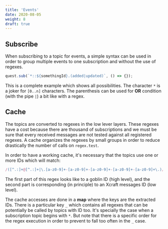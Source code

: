 ```yaml
---
title: 'Events'
date: 2020-08-05
weight: 8
draft: true
---
```


## Subscribe

When subscribing to a topic for events, a simple syntax can be used in order to
group multiple events to one subscription and without the use of regexes.

```js
quest.sub(`*::${somethingId}.(added|updated)`, () => {});
```

This is a complete example which shows all possibilities. The character `*` is a
joker for `[0..n]` characters. The parenthesis can be used for **OR** condition
(with the pipe `|`) a bit like with a regex.

## Cache

The topics are converted to regexes in the low lever layers. These regexes have
a cost because there are thousand of subscriptions and we must be sure that
every received messages are not tested against all registered regexes. A cache
organizes the regexes by small groups in order to reduce drastically the number
of calls on `regex.test`.

In order to have a working cache, it's necessary that the topics use one or more
IDs which will match:

```js
/([^.:]+@[^.:]+|\.[a-z0-9]+-[a-z0-9]+-[a-z0-9]+-[a-z0-9]+-[a-z0-9]+\.)/g;
```

The first part of this regex looks like to a goblin ID (high level), and the
second part is corresponding (in principle) to an Xcraft messages ID (low
level).

The cache accesses are done in a **map** where the keys are the extracted IDs.
There is a particular key `_` which contains all regexes that can be potentially
be called by topics with ID too. It's specially the case when a subscription
topic begins with `*`. But note that there is a specific order for the regex
execution in order to prevent to fall too often in the `_` case.
